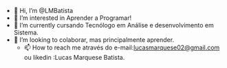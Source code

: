 - 👋 Hi, I’m @LMBatista
- 👀 I’m interested in  Aprender a Programar!
- 🌱 I’m currently  cursando  Tecnólogo em Análise e desenvolvimento em Sistema.
- 💞️ I’m looking to colaborar, mas principalmente aprender.
  - 📫 How to reach me  através do e-mail:lucasmarquese02@gmail.com ou  likedin :Lucas Marquese Batista.

<!---
LMBatista/LMBatista is a ✨ special ✨ repository because its `README.md` (this file) appears on your GitHub profile.
You can click the Preview link to take a look at your changes.
--->
